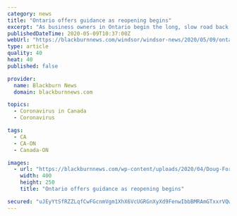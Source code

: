 ```yaml
---
category: news
title: "Ontario offers guidance as reopening begins"
excerpt: "As business owners in Ontario begin the long, slow road back to normal, the provincial government has pledged continued support."
publishedDateTime: 2020-05-09T10:37:00Z
webUrl: "https://blackburnnews.com/windsor/windsor-news/2020/05/09/ontario-offers-guidance-reopening-begins/"
type: article
quality: 40
heat: 40
published: false

provider:
  name: Blackburn News
  domain: blackburnnews.com

topics:
  - Coronavirus in Canada
  - Coronavirus

tags:
  - CA
  - CA-ON
  - Canada-ON

images:
  - url: "https://blackburnnews.com/wp-content/uploads/2020/04/Doug-Ford-April-25-400x250.png"
    width: 400
    height: 250
    title: "Ontario offers guidance as reopening begins"

secured: "uJEyYtSfRZZLqfCwFGcnmVgm1XhX6VcUGRGnXyXd9FenwIbbBMRAmGTxxrVQwXamj/18FllSqp667SFsMl6ZAaHphuxlCg97bIEiDrGOg2fDza2eYiLJ2L8ixf1wDTlNyatXu57y5GapnLjBTmLC3Nxq8stJECeXaew2A1CS60HNd+vWXkZqbODVubxyIjPOoSTmBA34LqnkAtHL7fI/7XFPrMy1q2wvm8+Ntco6tFbZ7CkqosPeyhOwGf59SCY4O7L/P6cjOeYmozOgxLwYkfylxhH/MBJf5iIxfhB4M01Acj2wLOuxZ5Y5aCMQ+cO/;t6fSRKvkLOKcny0BbNfwLw=="
---
```


